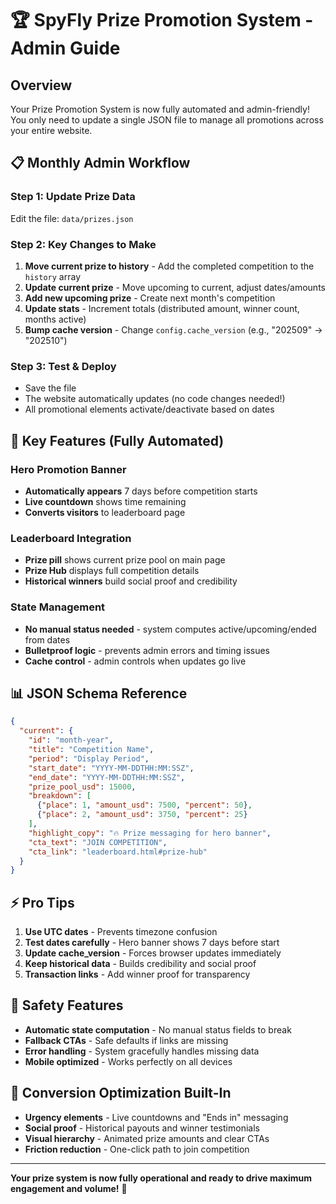 # 🏆 SpyFly Prize Promotion System - Admin Guide

## Overview
Your Prize Promotion System is now fully automated and admin-friendly! You only need to update a single JSON file to manage all promotions across your entire website.

## 📋 Monthly Admin Workflow

### Step 1: Update Prize Data
Edit the file: `data/prizes.json`

### Step 2: Key Changes to Make
1. **Move current prize to history** - Add the completed competition to the `history` array
2. **Update current prize** - Move upcoming to current, adjust dates/amounts
3. **Add new upcoming prize** - Create next month's competition
4. **Update stats** - Increment totals (distributed amount, winner count, months active)
5. **Bump cache version** - Change `config.cache_version` (e.g., "202509" → "202510")

### Step 3: Test & Deploy
- Save the file
- The website automatically updates (no code changes needed!)
- All promotional elements activate/deactivate based on dates

## 🎯 Key Features (Fully Automated)

### Hero Promotion Banner
- **Automatically appears** 7 days before competition starts
- **Live countdown** shows time remaining
- **Converts visitors** to leaderboard page

### Leaderboard Integration  
- **Prize pill** shows current prize pool on main page
- **Prize Hub** displays full competition details
- **Historical winners** build social proof and credibility

### State Management
- **No manual status needed** - system computes active/upcoming/ended from dates
- **Bulletproof logic** - prevents admin errors and timing issues
- **Cache control** - admin controls when updates go live

## 📊 JSON Schema Reference

```json
{
  "current": {
    "id": "month-year",
    "title": "Competition Name", 
    "period": "Display Period",
    "start_date": "YYYY-MM-DDTHH:MM:SSZ",
    "end_date": "YYYY-MM-DDTHH:MM:SSZ", 
    "prize_pool_usd": 15000,
    "breakdown": [
      {"place": 1, "amount_usd": 7500, "percent": 50},
      {"place": 2, "amount_usd": 3750, "percent": 25}
    ],
    "highlight_copy": "🔥 Prize messaging for hero banner",
    "cta_text": "JOIN COMPETITION",
    "cta_link": "leaderboard.html#prize-hub"
  }
}
```

## ⚡ Pro Tips

1. **Use UTC dates** - Prevents timezone confusion
2. **Test dates carefully** - Hero banner shows 7 days before start
3. **Update cache_version** - Forces browser updates immediately  
4. **Keep historical data** - Builds credibility and social proof
5. **Transaction links** - Add winner proof for transparency

## 🚨 Safety Features

- **Automatic state computation** - No manual status fields to break
- **Fallback CTAs** - Safe defaults if links are missing
- **Error handling** - System gracefully handles missing data
- **Mobile optimized** - Works perfectly on all devices

## 🎨 Conversion Optimization Built-In

- **Urgency elements** - Live countdowns and "Ends in" messaging
- **Social proof** - Historical payouts and winner testimonials  
- **Visual hierarchy** - Animated prize amounts and clear CTAs
- **Friction reduction** - One-click path to join competition

---

**Your prize system is now fully operational and ready to drive maximum engagement and volume!** 🚀
